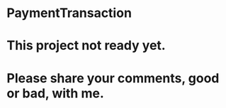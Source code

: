 # PaymentTransaction
# This project not ready yet.
# Please share your comments, good or bad, with me.
